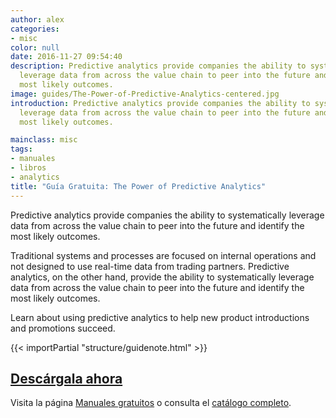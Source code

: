```yaml
---
author: alex
categories:
- misc
color: null
date: 2016-11-27 09:54:40
description: Predictive analytics provide companies the ability to systematically
  leverage data from across the value chain to peer into the future and identify the
  most likely outcomes.
image: guides/The-Power-of-Predictive-Analytics-centered.jpg
introduction: Predictive analytics provide companies the ability to systematically
  leverage data from across the value chain to peer into the future and identify the
  most likely outcomes.

mainclass: misc
tags:
- manuales
- libros
- analytics
title: "Guía Gratuita: The Power of Predictive Analytics"
---
```


<figure>
   <amp-img on="tap:lightbox1" role="button" tabindex="0" layout="responsive" src="/img/guides/The-Power-of-Predictive-Analytics-centered.jpg" alt="{{ title }}" title="{{ title }}" width="800" height="420">
   </amp-img>
</figure>

Predictive analytics provide companies the ability to systematically leverage data from across the value chain to peer into the future and identify the most likely outcomes.

Traditional systems and processes are focused on internal operations and not designed to use real-time data from trading partners. Predictive analytics, on the other hand, provide the ability to systematically leverage data from across the value chain to peer into the future and identify the most likely outcomes.

Learn about using predictive analytics to help new product introductions and promotions succeed.

{{< importPartial "structure/guidenote.html" >}}

<div class="button-post">
  <h2><a href="http://bashyc-blogspot.tradepub.com/c/pubRD.mpl?sr=oc&_t=oc:&qf=w_eope20" target="_blank">Descárgala ahora</a></h2>
</div>

Visita la página [Manuales gratuitos][1] o consulta el [catálogo completo][2].

<!--more--><!--ad-->

[1]: https://elbauldelprogramador.com/manuales-gratuitos/
[2]: http://elbauldelprogramador.tradepub.com/category/information-technology/1207/ "Catálogo completo de Guías gratuítas "
